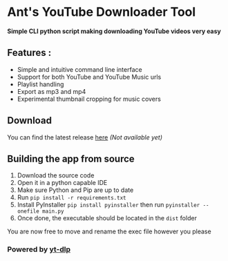 # Ant's YouTube Downloader Tool

**Simple CLI python script making downloading YouTube videos very easy**

## Features :
- Simple and intuitive command line interface
- Support for both YouTube and YouTube Music urls
- Playlist handling
- Export as mp3 and mp4
- Experimental thumbnail cropping for music covers

## Download
You can find the latest release [here](github.com/Croiss-Ant/YouTube-downloader/releases) *(Not available yet)*

## Building the app from source
1. Download the source code
2. Open it in a python capable IDE
3. Make sure Python and Pip are up to date
4. Run `pip install -r requirements.txt`
5. Install PyInstaller `pip install pyinstaller` then run `pyinstaller --onefile main.py`
6. Once done, the executable should be located in the `dist` folder

You are now free to move and rename the exec file however you please

### Powered by [yt-dlp](https://github.com/yt-dlp/yt-dlp)